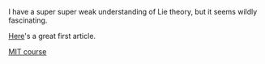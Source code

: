 I have a super super weak understanding of Lie theory, but it seems wildly fascinating.

[Here](http://reedbeta.com/blog/rotations-and-infinitesimal-generators/)'s a great first article.

[MIT course](https://math.mit.edu/classes/18.745/index.html)